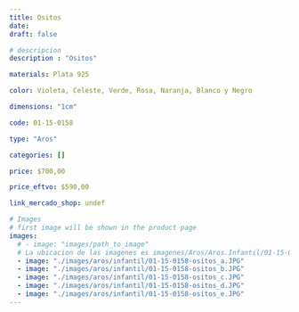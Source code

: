 ```yaml
---
title: Ositos
date: 
draft: false

# descripcion
description : "Ositos"

materials: Plata 925

color: Violeta, Celeste, Verde, Rosa, Naranja, Blanco y Negro

dimensions: "1cm"

code: 01-15-0158

type: "Aros"

categories: []

price: $700,00

price_eftvo: $590,00

link_mercado_shop: undef

# Images
# first image will be shown in the product page
images:
  # - image: "images/path_to_image"
  # La ubicacion de las imagenes es imagenes/Aros/Aros.Infantil/01-15-0158-ositos
  - image: "./images/aros/infantil/01-15-0158-ositos_a.JPG"
  - image: "./images/aros/infantil/01-15-0158-ositos_b.JPG"
  - image: "./images/aros/infantil/01-15-0158-ositos_c.JPG"
  - image: "./images/aros/infantil/01-15-0158-ositos_d.JPG"
  - image: "./images/aros/infantil/01-15-0158-ositos_e.JPG"
---
```

